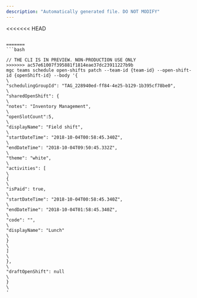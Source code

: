 ```yaml
---
description: "Automatically generated file. DO NOT MODIFY"
---
```


<<<<<<< HEAD
```cli

=======
```bash

// THE CLI IS IN PREVIEW. NON-PRODUCTION USE ONLY
>>>>>>> ac57e61007f395881f1814eae37dc23911227b9b
mgc teams schedule open-shifts patch --team-id {team-id} --open-shift-id {openShift-id} --body '{\
"schedulingGroupId": "TAG_228940ed-ff84-4e25-b129-1b395cf78be0",\
"sharedOpenShift": {\
"notes": "Inventory Management",\
"openSlotCount":5,\
"displayName": "Field shift",\
"startDateTime": "2018-10-04T00:58:45.340Z",\
"endDateTime": "2018-10-04T09:50:45.332Z",\
"theme": "white",\
"activities": [\
{\
"isPaid": true,\
"startDateTime": "2018-10-04T00:58:45.340Z",\
"endDateTime": "2018-10-04T01:58:45.340Z",\
"code": "",\
"displayName": "Lunch"\
}\
]\
},\
"draftOpenShift": null\
}\
'

```